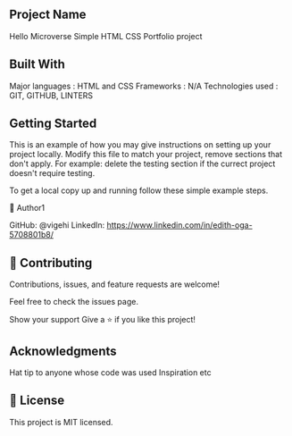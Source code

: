 
## Project Name
Hello Microverse
Simple HTML CSS  Portfolio project


## Built With
Major languages : HTML and CSS
Frameworks : N/A
Technologies used : GIT, GITHUB, LINTERS


## Getting Started
This is an example of how you may give instructions on setting up your project locally. Modify this file to match your project, remove sections that don't apply. For example: delete the testing section if the currect project doesn't require testing.

To get a local copy up and running follow these simple example steps.


👤 Author1

GitHub: @vigehi
LinkedIn: https://www.linkedin.com/in/edith-oga-5708801b8/

## 🤝 Contributing
Contributions, issues, and feature requests are welcome!

Feel free to check the issues page.

Show your support
Give a ⭐️ if you like this project!

## Acknowledgments
Hat tip to anyone whose code was used
Inspiration
etc

## 📝 License
This project is MIT licensed.
